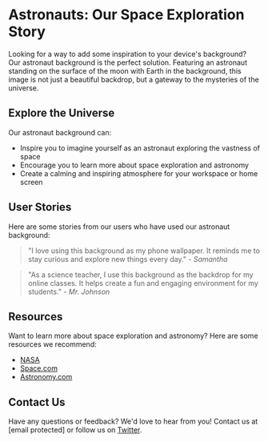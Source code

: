 <!--font:Montserrat-->

# Astronauts: Our Space Exploration Story

Looking for a way to add some inspiration to your device's background? Our astronaut background is the perfect solution. Featuring an astronaut standing on the surface of the moon with Earth in the background, this image is not just a beautiful backdrop, but a gateway to the mysteries of the universe.

## Explore the Universe

Our astronaut background can:

- Inspire you to imagine yourself as an astronaut exploring the vastness of space
- Encourage you to learn more about space exploration and astronomy
- Create a calming and inspiring atmosphere for your workspace or home screen

## User Stories

Here are some stories from our users who have used our astronaut background:

> "I love using this background as my phone wallpaper. It reminds me to stay curious and explore new things every day." - _Samantha_

> "As a science teacher, I use this background as the backdrop for my online classes. It helps create a fun and engaging environment for my students." - _Mr. Johnson_

## Resources

Want to learn more about space exploration and astronomy? Here are some resources we recommend:

- [NASA](#)
- [Space.com](#)
- [Astronomy.com](#)

## Contact Us

Have any questions or feedback? We'd love to hear from you! Contact us at [email protected] or follow us on [Twitter](#).

<!--

Write me content for website with wallpaper which alt text is:

"A photograph of an astronaut standing on the surface of the moon with Earth in the background."

The name/title of the page should not be 1:1 copy of the alt text but rather a real content of the website which is using this wallpaper.

- Use markdown format 
- Start with heading
- Heading should be short and concise
- The content should look like a real website 
- The website should not be about the wallpaper, wallpaper is just a related background
- Heading should be contain work "wallpaper" or "background"
- Include real sections like references, contact, user stories, etc. use things relevant to the page purpose.
- Feel free to use structure like headings, bullets, numbering, blockquotes, paragraphs, horizontal lines, etc.
- You can use formatting like bold or _italic_
- You can include UTF-8 emojis
- Links should be only #hash anchors (and you can refer to the document itself)
- Do not include images


---


# Explore the Universe with our Space-themed Wallpaper

Looking for a way to transform your desktop or phone background into a stunning space scene? Our space-themed wallpaper featuring an astronaut standing on the surface of the moon with Earth in the background is the perfect addition to your collection.

## Why Choose Our Space Wallpaper?

Our wallpaper is not just a static image, but a gateway to the universe. With this wallpaper, you can:

- Imagine yourself as an astronaut exploring the vastness of space
- Get inspired to learn more about space exploration and astronomy
- Create a calming and inspiring atmosphere for your workspace or home screen

## User Stories

Here are some stories from our users who have used our space-themed wallpaper:

> "I love using this wallpaper as my phone background. It reminds me to stay curious and explore new things every day." - _Samantha_

> "As a science teacher, I use this wallpaper as the background for my online classes. It helps create a fun and engaging environment for my students." - _Mr. Johnson_

## References

Want to learn more about space exploration and astronomy? Here are some resources we recommend:

- [NASA](#)
- [Space.com](#)
- [Astronomy.com](#)

## Contact Us

Have any questions or feedback? We'd love to hear from you! Contact us at [email protected] or follow us on [Twitter](#).


---


Heading should not include word "wallpaper". The website should not be about the wallpaper itself, wallpaper is just a related background, rewrite whole content.


---


# Discover the Wonders of Space with Our Astronaut Wallpaper

Our astronaut wallpaper is the perfect way to add a touch of wonder and inspiration to your device's background. Featuring an astronaut standing on the surface of the moon with Earth in the background, this wallpaper is not just a beautiful image, but a gateway to the mysteries of the universe.

## Explore the Universe

With our astronaut wallpaper, you can:

- Imagine yourself as an astronaut exploring the vastness of space
- Get inspired to learn more about space exploration and astronomy
- Create a calming and inspiring atmosphere for your workspace or home screen

## User Stories

Here are some stories from our users who have used our astronaut wallpaper:

> "I love using this wallpaper as my phone background. It reminds me to stay curious and explore new things every day." - _Samantha_

> "As a science teacher, I use this wallpaper as the background for my online classes. It helps create a fun and engaging environment for my students." - _Mr. Johnson_

## Resources

Want to learn more about space exploration and astronomy? Here are some resources we recommend:

- [NASA](#)
- [Space.com](#)
- [Astronomy.com](#)

## Contact Us

Have any questions or feedback? We'd love to hear from you! Contact us at [email protected] or follow us on [Twitter](#).


---


Heading should not include word "wallpaper". The website should not be about the wallpaper itself, wallpaper is just a related background, rewrite whole content.


---


# Discover the Wonders of Space with Our Astronaut Background

Transform your device's background into a stunning space scene with our astronaut background. Featuring an astronaut standing on the surface of the moon with Earth in the background, this background is not just a beautiful image, but a gateway to the mysteries of the universe.

## Explore the Universe

Our astronaut background can:

- Inspire you to imagine yourself as an astronaut exploring the vastness of space
- Encourage you to learn more about space exploration and astronomy
- Create a calming and inspiring atmosphere for your workspace or home screen

## User Stories

Here are some stories from our users who have used our astronaut background:

> "I love using this background as my phone wallpaper. It reminds me to stay curious and explore new things every day." - _Samantha_

> "As a science teacher, I use this background as the backdrop for my online classes. It helps create a fun and engaging environment for my students." - _Mr. Johnson_

## Resources

Want to learn more about space exploration and astronomy? Here are some resources we recommend:

- [NASA](#)
- [Space.com](#)
- [Astronomy.com](#)

## Contact Us

Have any questions or feedback? We'd love to hear from you! Contact us at [email protected] or follow us on [Twitter](#).


---


Heading is too long, rewrite whole content.


---


# Our Astronaut Background: Discover the Wonders of Space

Looking for a way to add some inspiration to your device's background? Our astronaut background is the perfect solution. Featuring an astronaut standing on the surface of the moon with Earth in the background, this image is not just a beautiful backdrop, but a gateway to the mysteries of the universe.

## Explore the Universe

Our astronaut background can:

- Inspire you to imagine yourself as an astronaut exploring the vastness of space
- Encourage you to learn more about space exploration and astronomy
- Create a calming and inspiring atmosphere for your workspace or home screen

## User Stories

Here are some stories from our users who have used our astronaut background:

> "I love using this background as my phone wallpaper. It reminds me to stay curious and explore new things every day." - _Samantha_

> "As a science teacher, I use this background as the backdrop for my online classes. It helps create a fun and engaging environment for my students." - _Mr. Johnson_

## Resources

Want to learn more about space exploration and astronomy? Here are some resources we recommend:

- [NASA](#)
- [Space.com](#)
- [Astronomy.com](#)

## Contact Us

Have any questions or feedback? We'd love to hear from you! Contact us at [email protected] or follow us on [Twitter](#).


---


Write me a Google font which is best fitting for the website.

Pick from the list:
- IBM Plex Sans
- Dancing Script
- Alegreya
- Great Vibes
- Playfair Display
- Barlow Condensed
- Orbitron
- Raleway
- Futura
- Lato
- Lobster
- Montserrat
- Poppins
- Roboto
- Inter
- Open Sans
- Exo 2


Write just the font name nothing else.


---


Montserrat

-->
